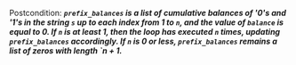 Postcondition: ***`prefix_balances` is a list of cumulative balances of '0's and '1's in the string `s` up to each index from 1 to `n`, and the value of `balance` is equal to 0. If `n` is at least 1, then the loop has executed `n` times, updating `prefix_balances` accordingly. If `n` is 0 or less, `prefix_balances` remains a list of zeros with length `n + 1.***